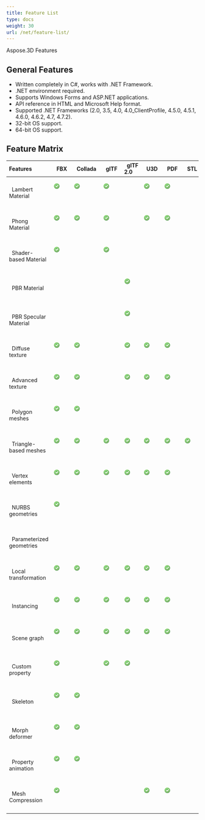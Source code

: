 ```yaml
---
title: Feature List
type: docs
weight: 30
url: /net/feature-list/
---
```


Aspose.3D Features
## **General Features**
- Written completely in C#, works with .NET Framework.
- .NET environment required.
- Supports Windows Forms and ASP.NET applications.
- API reference in HTML and Microsoft Help format.
- Supported .NET Frameworks (2.0, 3.5, 4.0, 4.0_ClientProfile, 4.5.0, 4.5.1, 4.6.0, 4.6.2, 4.7, 4.7.2).
- 32-bit OS support.
- 64-bit OS support.
## **Feature Matrix**

|**Features** |` `FBX |` `Collada |` `glTF |` `glTF 2.0 |` `U3D |` `PDF |` `STL |` `OBJ |` `PLY |` `3DS |` `ASE |` `X |` `3MF |` `RVM |` `Draco |
| :- | :- | :- | :- | :- | :- | :- | :- | :- | :- | :- | :- | :- | :- | :- | :- |
|` `Lambert Material |<p>![todo:image_alt_text](accept.png)</p><p> </p>|<p>![todo:image_alt_text](accept.png)</p><p> </p>|<p>![todo:image_alt_text](accept.png)</p><p> </p>| |<p>![todo:image_alt_text](accept.png)</p><p> </p>|<p>![todo:image_alt_text](accept.png)</p><p> </p>| |<p>![todo:image_alt_text](accept.png)</p><p> </p>| |<p>![todo:image_alt_text](accept.png)</p><p> </p>|<p>![todo:image_alt_text](accept.png)</p><p> </p>|<p>![todo:image_alt_text](accept.png)</p><p> </p>| | | |
|` `Phong Material |<p>![todo:image_alt_text](accept.png)</p><p> </p>|<p>![todo:image_alt_text](accept.png)</p><p> </p>|<p>![todo:image_alt_text](accept.png)</p><p> </p>| |<p>![todo:image_alt_text](accept.png)</p><p> </p>|<p>![todo:image_alt_text](accept.png)</p><p> </p>| |<p>![todo:image_alt_text](accept.png)</p><p> </p>| | |<p>![todo:image_alt_text](accept.png)</p><p> </p>|<p>![todo:image_alt_text](accept.png)</p><p> </p>| | | |
|` `Shader-based Material |<p>![todo:image_alt_text](accept.png)</p><p> </p>| |<p>![todo:image_alt_text](accept.png)</p><p> </p>| | | | | | | | | | | | |
|` `PBR Material | | | |<p>![todo:image_alt_text](accept.png)</p><p> </p>| | | | | | | | | | | |
|` `PBR Specular Material | | | |<p>![todo:image_alt_text](accept.png)</p><p> </p>| | | | | | | | | | | |
|` `Diffuse texture |<p>![todo:image_alt_text](accept.png)</p><p> </p>|<p>![todo:image_alt_text](accept.png)</p><p> </p>| |<p>![todo:image_alt_text](accept.png)</p><p> </p>|<p>![todo:image_alt_text](accept.png)</p><p> </p>|<p>![todo:image_alt_text](accept.png)</p><p> </p>| |<p>![todo:image_alt_text](accept.png)</p><p> </p>| |<p>![todo:image_alt_text](accept.png)</p><p> </p>|<p>![todo:image_alt_text](accept.png)</p><p> </p>|<p>![todo:image_alt_text](accept.png)</p><p> </p>|<p>![todo:image_alt_text](accept.png)</p><p> </p>| | |
|` `Advanced texture |<p>![todo:image_alt_text](accept.png)</p><p> </p>|<p>![todo:image_alt_text](accept.png)</p><p> </p>| |<p>![todo:image_alt_text](accept.png)</p><p> </p>|<p>![todo:image_alt_text](accept.png)</p><p> </p>|<p>![todo:image_alt_text](accept.png)</p><p> </p>| |<p>![todo:image_alt_text](accept.png)</p><p> </p>| | | | | | | |
|` `Polygon meshes |<p>![todo:image_alt_text](accept.png)</p><p> </p>|<p>![todo:image_alt_text](accept.png)</p><p> </p>| | | | | |<p>![todo:image_alt_text](accept.png)</p><p> </p>| | | | | |<p>![todo:image_alt_text](accept.png)</p><p> </p>| |
|` `Triangle-based meshes |<p>![todo:image_alt_text](accept.png)</p><p> </p>|<p>![todo:image_alt_text](accept.png)</p><p> </p>|<p>![todo:image_alt_text](accept.png)</p><p> </p>|<p>![todo:image_alt_text](accept.png)</p><p> </p>|<p>![todo:image_alt_text](accept.png)</p><p> </p>|<p>![todo:image_alt_text](accept.png)</p><p> </p>|<p>![todo:image_alt_text](accept.png)</p><p> </p>|<p>![todo:image_alt_text](accept.png)</p><p> </p>|<p>![todo:image_alt_text](accept.png)</p><p> </p>|<p>![todo:image_alt_text](accept.png)</p><p> </p>|<p>![todo:image_alt_text](accept.png)</p><p> </p>|<p>![todo:image_alt_text](accept.png)</p><p> </p>|<p>![todo:image_alt_text](accept.png)</p><p> </p>|<p>![todo:image_alt_text](accept.png)</p><p> </p>|<p>![todo:image_alt_text](accept.png)</p><p> </p>|
|` `Vertex elements |<p>![todo:image_alt_text](accept.png)</p><p> </p>|<p>![todo:image_alt_text](accept.png)</p><p> </p>|<p>![todo:image_alt_text](accept.png)</p><p> </p>|<p>![todo:image_alt_text](accept.png)</p><p> </p>|<p>![todo:image_alt_text](accept.png)</p><p> </p>|<p>![todo:image_alt_text](accept.png)</p><p> </p>| |<p>![todo:image_alt_text](accept.png)</p><p> </p>|<p>![todo:image_alt_text](accept.png)</p><p> </p>|<p>![todo:image_alt_text](accept.png)</p><p> </p>|<p>![todo:image_alt_text](accept.png)</p><p> </p>|<p>![todo:image_alt_text](accept.png)</p><p> </p>| | |<p>![todo:image_alt_text](accept.png)</p><p> </p>|
|` `NURBS geometries |<p>![todo:image_alt_text](accept.png)</p><p> </p>| | | | | | | | | | | | | | |
|` `Parameterized geometries | | | | | | | | | | | | | |<p>![todo:image_alt_text](accept.png)</p><p> </p>| |
|` `Local transformation |<p>![todo:image_alt_text](accept.png)</p><p> </p>|<p>![todo:image_alt_text](accept.png)</p><p> </p>|<p>![todo:image_alt_text](accept.png)</p><p> </p>|<p>![todo:image_alt_text](accept.png)</p><p> </p>|<p>![todo:image_alt_text](accept.png)</p><p> </p>|<p>![todo:image_alt_text](accept.png)</p><p> </p>| | | |<p>![todo:image_alt_text](accept.png)</p><p> </p>|<p>![todo:image_alt_text](accept.png)</p><p> </p>|<p>![todo:image_alt_text](accept.png)</p><p> </p>| |<p>![todo:image_alt_text](accept.png)</p><p> </p>| |
|` `Instancing |<p>![todo:image_alt_text](accept.png)</p><p> </p>|<p>![todo:image_alt_text](accept.png)</p><p> </p>|<p>![todo:image_alt_text](accept.png)</p><p> </p>|<p>![todo:image_alt_text](accept.png)</p><p> </p>|<p>![todo:image_alt_text](accept.png)</p><p> </p>|<p>![todo:image_alt_text](accept.png)</p><p> </p>| | | | | | | | | |
|` `Scene graph |<p>![todo:image_alt_text](accept.png)</p><p> </p>|<p>![todo:image_alt_text](accept.png)</p><p> </p>|<p>![todo:image_alt_text](accept.png)</p><p> </p>|<p>![todo:image_alt_text](accept.png)</p><p> </p>|<p>![todo:image_alt_text](accept.png)</p><p> </p>|<p>![todo:image_alt_text](accept.png)</p><p> </p>| | | |<p>![todo:image_alt_text](accept.png)</p><p> </p>| |<p>![todo:image_alt_text](accept.png)</p><p> </p>| |<p>![todo:image_alt_text](accept.png)</p><p> </p>| |
|` `Custom property |<p>![todo:image_alt_text](accept.png)</p><p> </p>| |<p>![todo:image_alt_text](accept.png)</p><p> </p>|<p>![todo:image_alt_text](accept.png)</p><p> </p>| | | | | | | | | | | |
|` `Skeleton |<p>![todo:image_alt_text](accept.png)</p><p> </p>|<p>![todo:image_alt_text](accept.png)</p><p> </p>| | | | | | | | | | | | | |
|` `Morph deformer |<p>![todo:image_alt_text](accept.png)</p><p> </p>|<p>![todo:image_alt_text](accept.png)</p><p> </p>| | | | | | | | | | | | | |
|` `Property animation |<p>![todo:image_alt_text](accept.png)</p><p> </p>|<p>![todo:image_alt_text](accept.png)</p><p> </p>| | | | | | | | | | | | | |
|` `Mesh Compression |<p>![todo:image_alt_text](accept.png)</p><p> </p>| | | |<p>![todo:image_alt_text](accept.png)</p><p> </p>|<p>![todo:image_alt_text](accept.png)</p><p> </p>| | | | | | |<p>![todo:image_alt_text](accept.png)</p><p> </p>| |<p>![todo:image_alt_text](accept.png)</p><p> </p>|

